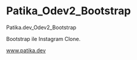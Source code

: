 # Patika_Odev2_Bootstrap
Patika.dev_Odev2_Bootstrap

Bootstrap ile Instagram Clone.

www.patika.dev
